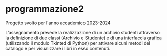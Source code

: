 # programmazione2
Progetto svolto per l'anno accademico 2023-2024

L’assegnamento prevede la realizzazione di un archivio studenti attraverso la definizione di due
classi (Archivio e Studente) e di una interfaccia grafica (utilizzando il modulo Tkinted di Python) per attivare alcuni metodi
del catalogo e per visualizzare i libri in esso contenuti.
